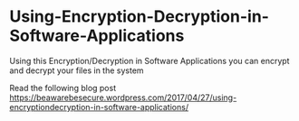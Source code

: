 # Using-Encryption-Decryption-in-Software-Applications
Using this Encryption/Decryption in Software Applications you can encrypt and decrypt your files in the system

Read the following blog post
https://beawarebesecure.wordpress.com/2017/04/27/using-encryptiondecryption-in-software-applications/
